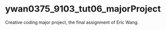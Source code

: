 # ywan0375_9103_tut06_majorProject
Creative coding major project, the final assignment of Eric Wang.
